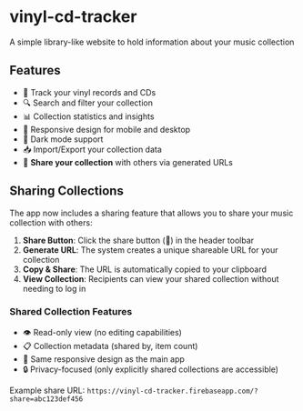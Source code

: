 # vinyl-cd-tracker
A simple library-like website to hold information about your music collection

## Features

- 📀 Track your vinyl records and CDs
- 🔍 Search and filter your collection
- 📊 Collection statistics and insights
- 📱 Responsive design for mobile and desktop
- 🌙 Dark mode support
- 📥 Import/Export your collection data
- 🔗 **Share your collection** with others via generated URLs

## Sharing Collections

The app now includes a sharing feature that allows you to share your music collection with others:

1. **Share Button**: Click the share button (🔗) in the header toolbar
2. **Generate URL**: The system creates a unique shareable URL for your collection
3. **Copy & Share**: The URL is automatically copied to your clipboard
4. **View Collection**: Recipients can view your shared collection without needing to log in

### Shared Collection Features
- 👁️ Read-only view (no editing capabilities)
- 📋 Collection metadata (shared by, item count)
- 🎨 Same responsive design as the main app
- 🔒 Privacy-focused (only explicitly shared collections are accessible)

Example share URL: `https://vinyl-cd-tracker.firebaseapp.com/?share=abc123def456`

